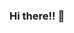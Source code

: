 ### Hi there!! 👋

<!--
**Judithju/Judithju** is a ✨ _special_ ✨ repository because its `README.md` (this file) appears on your GitHub profile.

Here are some ideas to get you started:

- 🔭 I’m currently working on forest ecology...
- 🌱 I’m currently learning forest resilience...
- 👯 I’m looking to collaborate on a github workshop with my companion...
- 🤔 I’m looking for help with git issues...
- 💬 Ask me about ...
- 📫 How to reach me: ...
- 😄 Pronouns: ...
- ⚡ Fun fact: ...
-->
